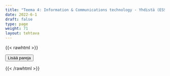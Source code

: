 ```yaml
---
title: "Teema 4: Information & Communications technology - Yhdistä (ESS"
date: 2022-6-1
draft: false
type: page
weight: 71
layout: tehtava
---
```

{{< rawhtml >}}
<link rel="stylesheet" type="text/css" href="/css/yhdistely.css"/>
<div id="nappulat">
<button id="lisaa">
Lisää pareja
</button>
</div>
<div id="kaikki"></div>
<div id="tehtava" class="grid grid-cols-2">
 <div><ul id="terms"> </ul></div>
 <div><ul id="defs"> </ul></div>

</div>


<script> 
 
 //Execute a JavaScript immediately after a page has been loaded
window.onload = function() {

  //Data for terms and definitions. This can be stored in a separate .js file, in a JSON file or here in the main file
    var data = {
    terms: [{
        
         index: 0, text: 'application'
    }, { index: 1, text: 'attachment'
    }, { index: 2, text: 'backspace'
    }, { index: 3, text: 'bold, boldface'
    }, { index: 4, text: 'bookmark'
    }, { index: 5, text: 'browser'
    }, { index: 6, text: 'cursor'
    }, { index: 7, text: 'desktop'
    }, { index: 8, text: 'directory'
    }, { index: 9, text: 'domain'
    }, { index: 10, text: 'emoji'
    }, { index: 11, text: 'file'
    }, { index: 12, text: 'firewall'
    }, { index: 13, text: 'folder'
    }, { index: 14, text: 'font'
    }, { index: 15, text: 'hashtag'
    }, { index: 16, text: 'header'
    }, { index: 17, text: 'hyperlink'
    }, { index: 18, text: 'icon'
    }, { index: 19, text: 'italics'
    }, { index: 20, text: 'search engine'
    }, { index: 21, text: 'software'
    }, { index: 22, text: 'spacebar'
    }, { index: 23, text: 'boot, reboot'
    }, { index: 24, text: 'charge'
    }, { index: 25, text: 'copy and paste'
    }, { index: 26, text: 'cut and paste'
    }, { index: 27, text: 'crash'
    }, { index: 28, text: 'delete'
    }, { index: 29, text: 'download'
    }, { index: 30, text: 'drag and drop'
    }, { index: 31, text: 'install'
    }, { index: 32, text: 'log in, log out'
    }, { index: 33, text: 'refresh'
    }, { index: 34, text: 'update'
    }, { index: 35, text: 'upload'
    }, { index: 36, text: 'charger'
    }, { index: 37, text: 'display, monitor'
    }, { index: 38, text: 'docking station'
    }, { index: 39, text: 'flash drive'
    }, { index: 40, text: 'hardware'
    }, { index: 41, text: 'headset'
    }, { index: 42, text: 'keyboard'
    }, { index: 43, text: 'laptop'
    }, { index: 44, text: 'screen'
    }, { index: 45, text: 'algorithm'
    }, { index: 46, text: 'artificial intelligence, AI'
    }, { index: 47, text: 'authentication'
    }, { index: 48, text: 'bandwidth'
    }, { index: 49, text: 'bit'
    }, { index: 50, text: 'broadband'
    }, { index: 51, text: 'byte'
    }, { index: 52, text: 'cookie'
    }, { index: 53, text: 'cyber safety, cyber security'
    }, { index: 54, text: 'encryption'
    }, { index: 55, text: 'malware'
    }, { index: 56, text: 'moderator'
    }, { index: 57, text: 'network'
    }, { index: 58, text: 'online'
    }, { index: 59, text: 'phishing'
    }, { index: 60, text: 'programming'
    }, { index: 61, text: 'spam'
    }, { index: 62, text: 'spreadsheet'
    }, { index: 63, text: 'spyware'
    }, { index: 64, text: 'Wi-Fi'
    }, { index: 65, text: 'word processing'

},

    ],
    definitions: [{
        index: 0, text: 'aplicación'
    }, { index: 1, text: 'archivo adjunto'
    }, { index: 2, text: 'retroceso'
    }, { index: 3, text: 'negrita, negritas'
    }, { index: 4, text: 'marcador'
    }, { index: 5, text: 'navegador'
    }, { index: 6, text: 'cursor'
    }, { index: 7, text: 'escritorio'
    }, { index: 8, text: 'directorio'
    }, { index: 9, text: 'dominio'
    }, { index: 10, text: 'emoji'
    }, { index: 11, text: 'archivo'
    }, { index: 12, text: 'firewall'
    }, { index: 13, text: 'carpeta'
    }, { index: 14, text: 'fuente'
    }, { index: 15, text: 'etiqueta de hashtag'
    }, { index: 16, text: 'encabezado'
    }, { index: 17, text: 'hipervínculo'
    }, { index: 18, text: 'icono'
    }, { index: 19, text: 'cursiva'
    }, { index: 20, text: 'motor de búsqueda'
    }, { index: 21, text: 'software'
    }, { index: 22, text: 'barra espaciadora'
    }, { index: 23, text: 'arranque, reinicio'
    }, { index: 24, text: 'cargar'
    }, { index: 25, text: 'copiar y pegar'
    }, { index: 26, text: 'cortar y pegar'
    }, { index: 27, text: 'crash, colapso'
    }, { index: 28, text: 'borrar'
    }, { index: 29, text: 'descargar'
    }, { index: 30, text: 'arrastrar y soltar'
    }, { index: 31, text: 'instalar'
    }, { index: 32, text: 'iniciar sesión, cerrar sesión'
    }, { index: 33, text: 'actualizar'
    }, { index: 34, text: 'actualización'
    }, { index: 35, text: 'subir'
    }, { index: 36, text: 'cargador'
    }, { index: 37, text: 'pantalla, monitor'
    }, { index: 38, text: 'estación de acoplamiento'
    }, { index: 39, text: 'memoria USB'
    }, { index: 40, text: 'hardware'
    }, { index: 41, text: 'auricular'
    }, { index: 42, text: 'teclado'
    }, { index: 43, text: 'computadora portátil'
    }, { index: 44, text: 'pantalla'
    }, { index: 45, text: 'algoritmo'
    }, { index: 46, text: 'inteligencia artificial, IA'
    }, { index: 47, text: 'autenticación'
    }, { index: 48, text: 'ancho de banda'
    }, { index: 49, text: 'bit'
    }, { index: 50, text: 'banda ancha'
    }, { index: 51, text: 'byte'
    }, { index: 52, text: 'cookie'
    }, { index: 53, text: 'ciberseguridad'
    }, { index: 54, text: 'encriptación'
    }, { index: 55, text: 'software malicioso'
    }, { index: 56, text: 'moderador'
    }, { index: 57, text: 'red'
    }, { index: 58, text: 'en línea'
    }, { index: 59, text: 'phishing'
    }, { index: 60, text: 'programación'
    }, { index: 61, text: 'correo no deseado'
    }, { index: 62, text: 'hoja de cálculo'
    }, { index: 63, text: 'programa espía'
    }, { index: 64, text: 'Wi-Fi'
    }, { index: 65, text: 'procesamiento de texto'

},

    ],
    //this creates matches for indexes. This is a sort of an Answer Sheet
    pairs: {
      0: 0,
      1: 1,
      2: 2,
      3: 3,
      4: 4,
      5: 5,
      6: 6,
      7: 7,
      8: 8,
      9: 9,
      10: 10,
      11: 11,
      12: 12,
      13: 13,
      14: 14,
      15: 15,
      16: 16,
      17: 17,
      18: 18,
      19: 19,
      20: 20,
      21: 21,
      22: 22,
      23: 23,
      24: 24,
      25: 25,
      26: 26,
      27: 27,
      28: 28,
      29: 29,
      30: 30,
      31: 31,
      32: 32,
      33: 33,
      34: 34,
      35: 35,
      36: 36,
      37: 37,
      38: 38,
      39: 39,
      40: 40,
      41: 41,
      42: 42,
      43: 43,
      44: 44,
      45: 45,
      46: 46,
      47: 47,
      48: 48,
      49: 49,
      50: 50,
      51: 51,
      52: 52,
      53: 53,
      54: 54,
      55: 55,
      56: 56,
      57: 57,
      58: 58,
      59: 59,
      60: 60,
      61: 61,
      62: 62,
      63: 63,
      64: 64,
      65: 65,
    }
  };
    
for (var a=[],i=0;i<66;++i) a[i]=i;

function shufflee(array) {
  var tmp, current, top = array.length;
  if(top) while(--top) {
    current = Math.floor(Math.random() * (top + 1));
    tmp = array[current];
    array[current] = array[top];
    array[top] = tmp;
  }
  return array;
}

a = shufflee(a);
  

  var selectedTerm = null, //to make sure none is selected onload
    selectedDef = null,
    termsContainer = document.querySelector("#terms"), //list of terms
    defsContainer = document.querySelector("#defs"); //list of definitions

  //This function takes two arguments, that is one term and one def to compare if they match. It returns True or False after compairing values of the "pairs" object property.     
  function isMatch(termIndex, defIndex) {
    return data.pairs[termIndex] === defIndex;
  }

  //This function adds HTML elements and content to the specified container (UL).
  function createListHTML(list, container) {
    container.innerHTML = ""; //first, clean up any existing LI elements
    for (var i = 0; i < 66; i++) {
      container.innerHTML = container.innerHTML + "<li data-index='" + list[i]["index"] + "'>" + "<span>" + list[i]["text"] + "</span>" + "</li>";

    }
  }

function addCSS(css){
  var elem=document.createElement('style');
  if(elem.styleSheet && !elem.sheet)elem.styleSheet.cssText=css;
  else elem.appendChild(document.createTextNode(css));
  document.getElementsByTagName('head')[0].appendChild(elem); 
}

  createListHTML(data.terms, termsContainer);
  createListHTML(data.definitions, defsContainer);

  //listen for a "click" event on a list of Terms and store the clicked object in the target object
  termsContainer.addEventListener("click", function(e) {
    var target = e.target.parentNode;
    if (target.className === "score")
      return;
    var termIndex = Number(target.getAttribute("data-index"));
    //the condition is that only one LI can be selected
    if (selectedTerm !== null && selectedTerm !== termIndex) {
      termsContainer.querySelector("li[data-index='" + selectedTerm + "']").removeAttribute("data-selected");
    }

    //deletion of the decoration
    if (target.hasAttribute("data-selected")) {
      target.removeAttribute("data-selected");
      selectedTerm = null;
    }
    //selecting on click	
    else {
      target.setAttribute("data-selected", true);
      selectedTerm = termIndex;
    }

    if (selectedTerm !== null && selectedDef !== null) {
      var term = document.querySelector("#terms [data-index='" + selectedTerm + "']");
      var def = document.querySelector("#defs [data-index='" + selectedDef + "']");
      if (isMatch(selectedTerm, selectedDef)) {
				term.className = "score";
        def.className = "score";
  			numero++;
   			term.style.order = (numero);
   			def.style.order = (numero);
            }
      selectedTerm = null;
      selectedDef = null;
      term.removeAttribute("data-selected");
      def.removeAttribute("data-selected");
			    }
  })

  defsContainer.addEventListener("click", function(e) {
    var target = e.target.parentNode;
    if (target.className === "score")
      return;
    var defIndex = Number(target.getAttribute("data-index"));
    var defText = Number(target.getAttribute("data-index"))

    if (selectedDef !== null && selectedDef !== defIndex) {
      defsContainer.querySelector("li[data-index='" + selectedDef + "']").removeAttribute("data-selected");
    }

    if (target.hasAttribute("data-selected"))
      target.removeAttribute("data-selected");
    else
      target.setAttribute("data-selected", true);
    selectedDef = Number(target.getAttribute("data-index"));
    if (selectedTerm !== null && selectedDef !== null) {
      //var term = document.querySelector("#terms [data-index='"+selectedTerm+"']");
      var term = termsContainer.querySelector("[data-index='" + selectedTerm + "']");
      //var def = document.querySelector("#defs [data-index='"+selectedDef+"']");
      var def = defsContainer.querySelector("[data-index='" + selectedDef + "']");
      if (isMatch(selectedTerm, selectedDef)) {
				term.className = "score";
        def.className = "score";
  			numero++;
   			term.style.order = (numero);
   			def.style.order = (numero);
       }
      
      selectedTerm = null; //poista napautusten valinta
      selectedDef = null; //poista napautusten valinta
      term.removeAttribute("data-selected");
      def.removeAttribute("data-selected");
    }
  })

  function shuffle() {
    randomSort(data.terms)
    randomSort(data.definitions)
    createListHTML(data.terms, termsContainer)
    createListHTML(data.definitions, defsContainer)
    addCSS("div#tehtava li[data-index]{display: none;}")
    addCSS("div#tehtava li[data-index='" + a[0] + "']{display: flex;}")
		addCSS("div#tehtava li[data-index='" + a[1] + "']{display: flex;}")
    addCSS("div#tehtava li[data-index='" + a[2] + "']{display: flex;}")
    addCSS("div#tehtava li[data-index='" + a[3] + "']{display: flex;}")
    addCSS("div#tehtava li[data-index='" + a[4] + "']{display: flex;}")
    addCSS("div#tehtava li[data-index='" + a[5] + "']{display: flex;}")
  }
  
  
  
  function randomSort(array) {
    var currentIndex = array.length,
      temporaryValue, randomIndex;

    // While there remain elements to shuffle...

    while (currentIndex !== 0) {

      // Pick a remaining element...
      randomIndex = Math.floor(Math.random() * currentIndex);
      currentIndex -= 1;

      // And swap it with the current element. SWAP
      temporaryValue = array[currentIndex];
      array[currentIndex] = array[randomIndex];
      array[randomIndex] = temporaryValue;
    }

    return array;
  }

  shuffle(); 
  
document.getElementById("lisaa").addEventListener("click", function() {
        h++;
        addCSS("div#tehtava li[data-index='" + a[h] + "']{display: flex;}")
				h++;
        addCSS("div#tehtava li[data-index='" + a[h] + "']{display: flex;}")
				h++;
        addCSS("div#tehtava li[data-index='" + a[h] + "']{display: flex;}")
				h++;
        addCSS("div#tehtava li[data-index='" + a[h] + "']{display: flex;}")
				h++;
        addCSS("div#tehtava li[data-index='" + a[h] + "']{display: flex;}")
				h++;
        addCSS("div#tehtava li[data-index='" + a[h] + "']{display: flex;}")
if(h>70){$("#kaikki").html("Kaikki lisätty jo!"); }      })
  }

var numero = 0;
var h = 6;
</script>
{{< /rawhtml >}}
